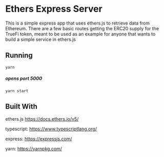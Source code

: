 # Ethers Express Server
This is a simple express app that uses ethers.js to retrieve data from Ethereum. There are a few basic routes getting the ERC20 supply for the TrueFi token, meant to be used as an example for anyone that wants to build a simple service in ethers.js
  

## Running
`yarn`

##### opens port 5000
`yarn start`

## Built With

ethers.js https://docs.ethers.io/v5/
  
typescript:  https://www.typescriptlang.org/
  
express: https://expressjs.com/
  
yarn: https://yarnpkg.com/

